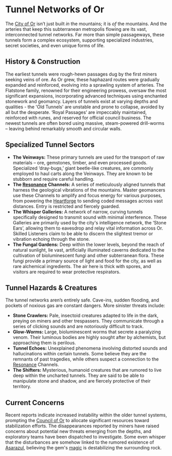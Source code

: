 # Tunnel Networks of Or

The [City of Or](/geography/settlement/city/city-of-or.md) isn’t just built *in* the mountains; it is *of* the mountains. And the arteries that keep this subterranean metropolis flowing are its vast, interconnected tunnel networks. Far more than simple passageways, these tunnels form a complex ecosystem, supporting specialized industries, secret societies, and even unique forms of life.

## History & Construction

The earliest tunnels were rough-hewn passages dug by the first miners seeking veins of ore. As Or grew, these haphazard routes were gradually expanded and reinforced, evolving into a sprawling system of arteries. The Flatstone family, renowned for their engineering prowess, oversaw the most significant expansions, incorporating advanced techniques using enchanted stonework and geomancy. Layers of tunnels exist at varying depths and qualities - the 'Old Tunnels' are unstable and prone to collapse, avoided by all but the desperate. ‘Royal Passages’ are impeccably maintained, reinforced with runes, and reserved for official council business. The newest tunnels are often bored using massive, steam-powered drill-worms – leaving behind remarkably smooth and circular walls.

## Specialized Tunnel Sectors

*   **The Veinways:** These primary tunnels are used for the transport of raw materials – ore, gemstones, timber, and even processed goods. Specialized ‘dray-bugs,’ giant beetle-like creatures, are commonly employed to haul carts along the Veinways.  They are known to be stubborn and require careful handling.
*   **The [Resonance](/generated/resonance/resonance.md) Channels:** A series of meticulously aligned tunnels that harness the geological vibrations of the mountains. Master geomancers use these Channels to amplify and focus energy for various purposes, from powering the [Heartforge](/generated/forge/heartforge.md) to sending coded messages across vast distances. Entry is restricted and fiercely guarded.
*   **The Whisper Galleries:** A network of narrow, curving tunnels specifically designed to transmit sound with minimal interference. These Galleries are primarily used by the city's intelligence network, the ‘Stone Ears’, allowing them to eavesdrop and relay vital information across Or. Skilled Listeners claim to be able to discern the slightest tremor or vibration echoing through the stone.
*   **The Fungal Gardens:** Deep within the lower levels, beyond the reach of natural sunlight, lie vast, artificially illuminated caverns dedicated to the cultivation of bioluminescent fungi and other subterranean flora. These fungi provide a primary source of light and food for the city, as well as rare alchemical ingredients. The air here is thick with spores, and visitors are required to wear protective respirators.

## Tunnel Hazards & Creatures

The tunnel networks aren’s entirely safe. Cave-ins, sudden flooding, and pockets of noxious gas are constant dangers. More sinister threats include:

*   **Stone Crawlers:** Pale, insectoid creatures adapted to life in the dark, preying on miners and other trespassers. They communicate through a series of clicking sounds and are notoriously difficult to track.
*   **Glow-Worms:** Large, bioluminescent worms that secrete a paralyzing venom. Their luminous bodies are highly sought after by alchemists, but approaching them is perilous.
*   **Tunnel Echoes:** Unexplained phenomena involving distorted sounds and hallucinations within certain tunnels. Some believe they are the remnants of past tragedies, while others suspect a connection to the [Resonance](/generated/resonance/resonance.md) Channels.
*   **The Shifters:** Mysterious, humanoid creatures that are rumored to live deep within the uncharted tunnels.  They are said to be able to manipulate stone and shadow, and are fiercely protective of their territory.

## Current Concerns

Recent reports indicate increased instability within the older tunnel systems, prompting the [Council of Or](/geography/settlement/city/city-of-or/council-of-or.md) to allocate significant resources toward stabilization efforts. The disappearances reported by miners have raised concerns about potential new threats emerging from the depths, and exploratory teams have been dispatched to investigate. Some even whisper that the disturbances are somehow linked to the rumored existence of [Asarazul](/geography/settlement/city/city-of-or/asarazul.md), believing the gem's [magic](/structure/mechanic/magic.md) is destabilizing the surrounding rock.
